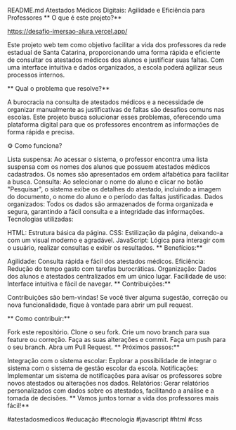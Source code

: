 README.md
Atestados Médicos Digitais: Agilidade e Eficiência para Professores
** O que é este projeto?**

https://desafio-imersao-alura.vercel.app/

Este projeto web tem como objetivo facilitar a vida dos professores da rede estadual de Santa Catarina, proporcionando uma forma rápida e eficiente de consultar os atestados médicos dos alunos e justificar suas faltas. Com uma interface intuitiva e dados organizados, a escola poderá agilizar seus processos internos.

** Qual o problema que resolve?**

A burocracia na consulta de atestados médicos e a necessidade de organizar manualmente as justificativas de faltas são desafios comuns nas escolas. Este projeto busca solucionar esses problemas, oferecendo uma plataforma digital para que os professores encontrem as informações de forma rápida e precisa.

⚙️ Como funciona?

Lista suspensa: Ao acessar o sistema, o professor encontra uma lista suspensa com os nomes dos alunos que possuem atestados médicos cadastrados. Os nomes são apresentados em ordem alfabética para facilitar a busca.
Consulta: Ao selecionar o nome do aluno e clicar no botão "Pesquisar", o sistema exibe os detalhes do atestado, incluindo a imagem do documento, o nome do aluno e o período das faltas justificadas.
Dados organizados: Todos os dados são armazenados de forma organizada e segura, garantindo a fácil consulta e a integridade das informações.
️ Tecnologias utilizadas:

HTML: Estrutura básica da página.
CSS: Estilização da página, deixando-a com um visual moderno e agradável.
JavaScript: Lógica para interagir com o usuário, realizar consultas e exibir os resultados.
** Benefícios:**

Agilidade: Consulta rápida e fácil dos atestados médicos.
Eficiência: Redução do tempo gasto com tarefas burocráticas.
Organização: Dados dos alunos e atestados centralizados em um único lugar.
Facilidade de uso: Interface intuitiva e fácil de navegar.
** Contribuições:**

Contribuições são bem-vindas! Se você tiver alguma sugestão, correção ou nova funcionalidade, fique à vontade para abrir um pull request.

** Como contribuir:**

Fork este repositório.
Clone o seu fork.
Crie um novo branch para sua feature ou correção.
Faça as suas alterações e commit.
Faça um push para o seu branch.
Abra um Pull Request.
** Próximos passos:**

Integração com o sistema escolar: Explorar a possibilidade de integrar o sistema com o sistema de gestão escolar da escola.
Notificações: Implementar um sistema de notificações para avisar os professores sobre novos atestados ou alterações nos dados.
Relatórios: Gerar relatórios personalizados com dados sobre os atestados, facilitando a análise e a tomada de decisões.
** Vamos juntos tornar a vida dos professores mais fácil!**

#atestadosmedicos #educação #tecnologia #javascript #html #css

